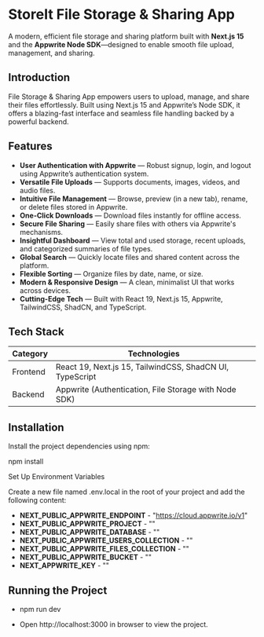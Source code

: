# StoreIt File Storage & Sharing App

A modern, efficient file storage and sharing platform built with **Next.js 15** and the **Appwrite Node SDK**—designed to enable smooth file upload, management, and sharing.

## Introduction

File Storage & Sharing App empowers users to upload, manage, and share their files effortlessly. Built using Next.js 15 and Appwrite’s Node SDK, it offers a blazing-fast interface and seamless file handling backed by a powerful backend.

## Features

- **User Authentication with Appwrite** — Robust signup, login, and logout using Appwrite’s authentication system.
- **Versatile File Uploads** — Supports documents, images, videos, and audio files.
- **Intuitive File Management** — Browse, preview (in a new tab), rename, or delete files stored in Appwrite.
- **One-Click Downloads** — Download files instantly for offline access.
- **Secure File Sharing** — Easily share files with others via Appwrite's mechanisms.
- **Insightful Dashboard** — View total and used storage, recent uploads, and categorized summaries of file types.
- **Global Search** — Quickly locate files and shared content across the platform.
- **Flexible Sorting** — Organize files by date, name, or size.
- **Modern & Responsive Design** — A clean, minimalist UI that works across devices.
- **Cutting-Edge Tech** — Built with React 19, Next.js 15, Appwrite, TailwindCSS, ShadCN, and TypeScript.


## Tech Stack

| Category     | Technologies                                   |
|--------------|------------------------------------------------|
| Frontend     | React 19, Next.js 15, TailwindCSS, ShadCN UI, TypeScript |
| Backend      | Appwrite (Authentication, File Storage with Node SDK) |



## Installation

Install the project dependencies using npm:

npm install

Set Up Environment Variables

Create a new file named .env.local in the root of your project and add the following content:

- **NEXT_PUBLIC_APPWRITE_ENDPOINT** - "https://cloud.appwrite.io/v1"
- **NEXT_PUBLIC_APPWRITE_PROJECT** - ""
- **NEXT_PUBLIC_APPWRITE_DATABASE** - ""
- **NEXT_PUBLIC_APPWRITE_USERS_COLLECTION** - ""
- **NEXT_PUBLIC_APPWRITE_FILES_COLLECTION** - ""
- **NEXT_PUBLIC_APPWRITE_BUCKET** - ""
- **NEXT_APPWRITE_KEY** - ""

## Running the Project

- npm run dev
  
- Open http://localhost:3000 in  browser to view the project.
